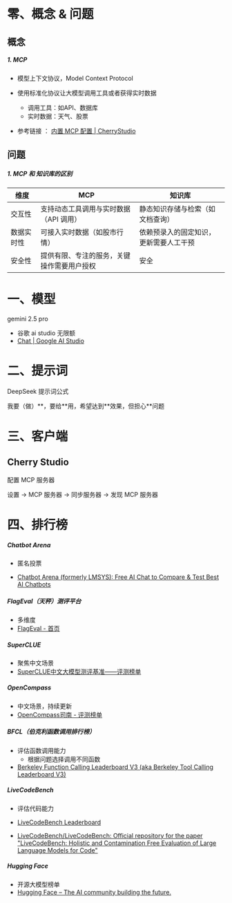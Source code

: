 # 零、概念 & 问题

## 概念

##### 1. MCP

- 模型上下文协议，Model Context Protocol	
- 使用标准化协议让大模型调用工具或者获得实时数据
  - 调用工具：如API、数据库
  - 实时数据：天气、股票

- 参考链接 ： [内置 MCP 配置 | CherryStudio](https://docs.cherry-ai.com/advanced-basic/mcp)

## 问题

##### 1.  MCP 和 知识库的区别

| 维度       | MCP                                        | 知识库                                 |
| ---------- | ------------------------------------------ | -------------------------------------- |
| 交互性     | 支持动态工具调用与实时数据（API 调用）     | 静态知识存储与检索（如文档查询）       |
| 数据实时性 | 可接入实时数据（如股市行情）               | 依赖预录入的固定知识，更新需要人工干预 |
| 安全性     | 提供有限、专注的服务，关键操作需要用户授权 | 安全                                   |



# 一、模型

gemini 2.5 pro

- 谷歌 ai studio 无限额
- [Chat | Google AI Studio](https://aistudio.google.com/prompts/new_chat)



# 二、提示词

DeepSeek 提示词公式

我要（做）\*\*，要给\*\*用，希望达到\*\*效果，但担心\*\*问题



# 三、客户端

## Cherry Studio

配置 MCP 服务器

设置 -> MCP 服务器 -> 同步服务器 -> 发现 MCP 服务器

# 四、排行榜

##### Chatbot Arena

- 匿名投票

- [Chatbot Arena (formerly LMSYS): Free AI Chat to Compare & Test Best AI Chatbots](https://lmarena.ai/)



##### FlagEval（天秤）测评平台

- 多维度
- [FlagEval - 首页](https://flageval.baai.ac.cn/#/home)



##### SuperCLUE

- 聚焦中文场景
- [SuperCLUE中文大模型测评基准——评测榜单](https://www.superclueai.com/)



##### OpenCompass

- 中文场景，持续更新
- [OpenCompass司南 - 评测榜单](https://rank.opencompass.org.cn/leaderboard-llm)



##### BFCL（伯克利函数调用排行榜）

- 评估函数调用能力
  - 根据问题选择调用不同函数
- [Berkeley Function Calling Leaderboard V3 (aka Berkeley Tool Calling Leaderboard V3)](https://gorilla.cs.berkeley.edu/leaderboard.html)



##### LiveCodeBench

- 评估代码能力
- [LiveCodeBench Leaderboard](https://livecodebench.github.io/leaderboard.html)

- [LiveCodeBench/LiveCodeBench: Official repository for the paper "LiveCodeBench: Holistic and Contamination Free Evaluation of Large Language Models for Code"](https://github.com/LiveCodeBench/LiveCodeBench)



##### Hugging Face

- 开源大模型榜单
- [Hugging Face – The AI community building the future.](https://huggingface.co/)